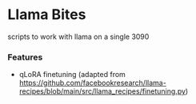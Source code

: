 # Llama Bites

scripts to work with llama on a single 3090

### Features
- qLoRA finetuning (adapted from https://github.com/facebookresearch/llama-recipes/blob/main/src/llama_recipes/finetuning.py)
